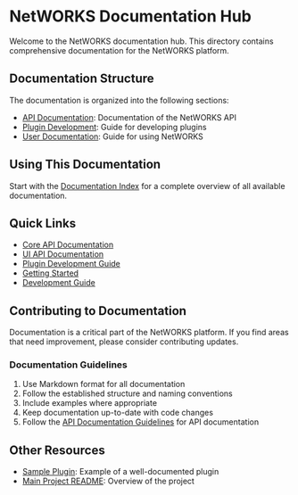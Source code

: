 # NetWORKS Documentation Hub

Welcome to the NetWORKS documentation hub. This directory contains comprehensive documentation for the NetWORKS platform.

## Documentation Structure

The documentation is organized into the following sections:

- [API Documentation](api/README.md): Documentation of the NetWORKS API
- [Plugin Development](plugins/README.md): Guide for developing plugins
- [User Documentation](../GETTING_STARTED.md): Guide for using NetWORKS

## Using This Documentation

Start with the [Documentation Index](index.md) for a complete overview of all available documentation.

## Quick Links

- [Core API Documentation](api/core.md)
- [UI API Documentation](api/ui.md)
- [Plugin Development Guide](plugins/README.md)
- [Getting Started](../GETTING_STARTED.md)
- [Development Guide](../DEVELOPMENT.md)

## Contributing to Documentation

Documentation is a critical part of the NetWORKS platform. If you find areas that need improvement, please consider contributing updates.

### Documentation Guidelines

1. Use Markdown format for all documentation
2. Follow the established structure and naming conventions
3. Include examples where appropriate
4. Keep documentation up-to-date with code changes
5. Follow the [API Documentation Guidelines](api/README.md) for API documentation

## Other Resources

- [Sample Plugin](../plugins/sample/API.md): Example of a well-documented plugin
- [Main Project README](../README.md): Overview of the project 